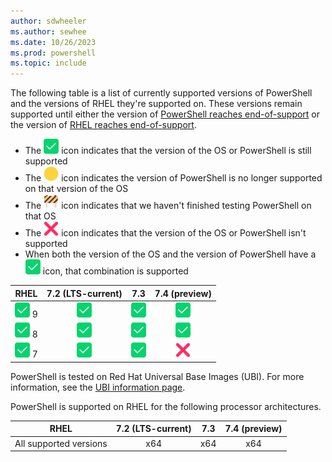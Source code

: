 ```yaml
---
author: sdwheeler
ms.author: sewhee
ms.date: 10/26/2023
ms.prod: powershell
ms.topic: include
---
```

<!-- markdownlint-disable first-line-h1 -->
The following table is a list of currently supported versions of PowerShell and the versions of RHEL
they're supported on. These versions remain supported until either the version of
[PowerShell reaches end-of-support][lifecycle] or the version of
[RHEL reaches end-of-support][eol-rhel].

- The ![Supported][1] icon indicates that the version of the OS or PowerShell is still supported
- The ![Out of Support][4] icon indicates the version of PowerShell is no longer supported on that
  version of the OS
- The ![In Test][2] icon indicates that we haven't finished testing PowerShell on that OS
- The ![Not Supported][3] icon indicates that the version of the OS or PowerShell isn't supported
- When both the version of the OS and the version of PowerShell have a ![Supported][1] icon, that
  combination is supported

[1]: ../media/shared/check-mark-button-2705.svg
[2]: ../media/shared/construction-sign-1f6a7.svg
[3]: ../media/shared/cross-mark-274c.svg
[4]: ../media/shared/large-yellow-circle-1f7e1.svg

|       RHEL        | 7.2 (LTS-current) |       7.3       |  7.4 (preview)      |
| ----------------- | :---------------: | :-------------: | :-----------------: |
| ![Supported][1] 9 |  ![Supported][1]  | ![Supported][1] | ![Supported][1]     |
| ![Supported][1] 8 |  ![Supported][1]  | ![Supported][1] | ![Supported][1]     |
| ![Supported][1] 7 |  ![Supported][1]  | ![Supported][1] | ![Not Supported][3] |

PowerShell is tested on Red Hat Universal Base Images (UBI). For more information, see the
[UBI information page][ubi].

PowerShell is supported on RHEL for the following processor architectures.

|          RHEL          | 7.2 (LTS-current) |  7.3  | 7.4 (preview) |
| ---------------------- | :---------------: | :---: | :-----------: |
| All supported versions |        x64        |  x64  |      x64      |

[lifecycle]: /powershell/scripting/install/powershell-support-lifecycle
[eol-rhel]: https://access.redhat.com/support/policy/updates/errata/
[ubi]: https://developers.redhat.com/products/rhel/ubi
